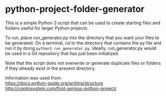 # python-project-folder-generator

This is a simple Python 3 script that can be used to create starting files and folders useful for larger Python projects. 

To run, place run_generator.py into the directory that you want your files to be generated. On a terminal, cd to the directory that contains the py file and run it by doing `python3 run_generator.py`. Ideally, run_generator.py would be used in a Git repository that has just been initialized.

Note that the script does not overwrite or generate duplicate files or folders if they already exist in the present directory.

Information was used from:  
https://docs.python-guide.org/writing/structure  
http://copitosystem.com/first-serious-python-project/
